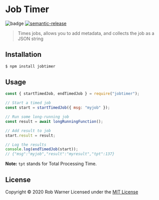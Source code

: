 # Job Timer

![badge](https://github.com/hoop33/jobtimer/workflows/Release/badge.svg)
[![semantic-release](https://img.shields.io/badge/%20%20%F0%9F%93%A6%F0%9F%9A%80-semantic--release-e10079.svg)](https://github.com/semantic-release/semantic-release)

> Times jobs, allows you to add metadata, and collects the job as a JSON string


## Installation

```sh
$ npm install jobtimer
```

## Usage

```javascript
const { startTimedJob, endTimedJob } = require("jobtimer");

// Start a timed job
const start = startTimedJob({ msg: "myjob" });

// Run some long-running job
const result = await longRunningFunction();

// Add result to job
start.result = result;

// Log the results
console.log(endTimedJob(start));
// {"msg":"myjob","result":"myresult","tpt":137}
```

**Note:** `tpt` stands for Total Processing Time.

## License

Copyright &copy; 2020 Rob Warner
Licensed under the [MIT License](https://hoop33.mit-license.org/)

